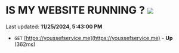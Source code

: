 # IS MY WEBSITE RUNNING ? [![](https://img.shields.io/static/v1?label=Sponsor&message=%E2%9D%A4&logo=GitHub&color=%23fe8e86)](https://github.com/sponsors/Youssef-Lehmam)

Last updated: **11/25/2024, 5:43:00 PM**

- `GET` [https://youssefservice.me](https://youssefservice.me) - **Up** (362ms)
